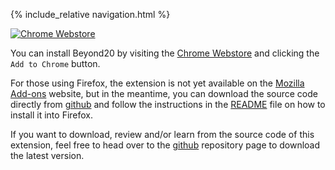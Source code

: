 {% include_relative navigation.html %}

[![Chrome Webstore](https://developer.chrome.com/webstore/images/ChromeWebStore_BadgeWBorder_v2_206x58.png)](https://chrome.google.com/webstore/detail/beyond-20/gnblbpbepfbfmoobegdogkglpbhcjofh)

You can install Beyond20 by visiting the [Chrome Webstore](https://chrome.google.com/webstore/detail/beyond-20/gnblbpbepfbfmoobegdogkglpbhcjofh) and clicking the `Add to Chrome` button.

For those using Firefox, the extension is not yet available on the [Mozilla Add-ons](https://addons.mozilla.org/en-CA/firefox/) website, but in the meantime, you can download the source code directly from [github](https://github.com/kakaroto/Beyond20/) and follow the instructions in the [README](https://github.com/kakaroto/Beyond20/blob/master/README.md) file on how to install it into Firefox.

If you want to download, review and/or learn from the source code of this extension, feel free to head over to the [github](https://github.com/kakaroto/Beyond20/) repository page to download the latest version.